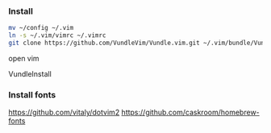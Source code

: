 ### Install
```bash
mv ~/config ~/.vim
ln -s ~/.vim/vimrc ~/.vimrc
git clone https://github.com/VundleVim/Vundle.vim.git ~/.vim/bundle/Vundle.vim
```
open vim 

VundleInstall

### Install fonts
https://github.com/vitaly/dotvim2
https://github.com/caskroom/homebrew-fonts
